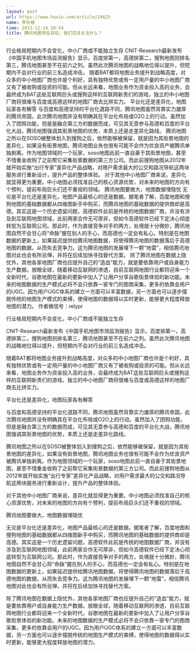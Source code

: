 ```yaml
---
layout: post
url: https://www.huxiu.com/article/24625
name: 李东楼
time: 2013-12-14 10:54
title: 腾讯地图改名背后，我们应该关注什么？
---
```

行业格局短期内不会变化，中小厂商或不能独立生存 CNIT-Research最新发布《中国手机地图市场监测报告》显示，百度排第一，高德排第二，搜狗地图则排名第三，腾讯地图甚至不在前六之列。虽然此次腾讯地图的战略地位得以提升，但短期内不会对行业的前三名造成冲击。 随着BAT都将地图业务提升到战略高度，对众多的中小地图厂商也许是个利好，具有独特优势或有一定用户量的中小地图厂商又有了被收购或投资的可能。但从长远来看，地图业务作为资金投入高的业务，会最终成为BAT这些互联网巨头或搜狗这样的互联网新贵们的游戏，独立的中小地图厂商将很难与百度或高德这样的地图厂商去比拼实力。 平台化还是差异化，地图玩家各有解答 与百度和高德坚持的平台化道路不同，腾讯地图虽然背靠实力雄厚的腾讯帝国，此次腾讯地图并没有明确其在平台化布局或O2O上的行动。虽然加入了团购功能，但是是融合第三方的数据而成，可见其无意参与高德和百度的平台化大战，腾讯地图强调其街景地图的优势，本质上还是走差异化路线。 腾讯地图之所以在SOSO被整体划入到搜狗之后，依然能够被保留，就是因为其街景地图的差异化，如果没有街景地图，腾讯地图业务也很有可能不会作为优良资产被腾讯单独剥离。作为地图领域的一个玩家，soso地图此前一直自豪于其街景地图，甚至不惜重金收购了之前帮它采集街景数据的第三方公司。而此前搜狗地图从2012年就开始实施“出行专家”差异化产品战略，对用户需求最大的公交和路况导航这两块服务进行重新设计，提升产品的整体体验。 对于其他中小地图厂商来说，差异化就显得更为重要。中小地图必须找准自己的核心资源优势，对未来的地图的方向有个预判，提前布局巨头们还不重视的领域。 腾讯地图要做大，地图数据埋隐忧 无论是平台化还是差异化，地图产品最核心的还是数据。据笔者了解，百度地图和搜狗地图的基础数据都从四维图新手中购买，而腾讯地图的基础数据的提供商却是高德。其实这是一个历史遗留问题，高德软件此前是传统的地图数据厂商，并没有涉及到互联网地图领域，此前两家合作无可厚非，但如今高德软件已经下定决心彻底转型为互联网公司。那此时，作为直接竞争对手的两方，处境就十分微妙，腾讯地图自然不会甘心将“命脉”握在别人的手心，而高德也一定会有私心。特别是在地图数据的更新上，如果延迟提供给腾讯地图数据，将使得腾讯地图的数据落后于高德地图的数据，从而失去竞争力。这为腾讯地图的发展埋下一颗“地雷”，相信腾讯地图对此也会有所忌惮，并将在后续加快寻找替代方案。 除了腾讯地图在数据上隐忧外，其他各家地图厂商也应提升自己的“造血”能力，就是要依靠用户或自身能力生产数据。放眼全球，随着移动互联网的渗透，目前互联网地图行业都将迎来一个全新时代，谷歌地图在最新的更新中加入了让用户分享谷歌街景体验的新功能。未来的地图数据的生产模式必将不会只依靠一家专门的图商采集，更多的依靠会用户的UGC。因为用户UGC体系的建立一方面可以丰富数据，另一方面也可以逐步摆脱传统的地图生产模式的束缚，使得地图的数据得以实时更新，能够更大程度释放地图的潜力。 作者微信号：relypr

行业格局短期内不会变化，中小厂商或不能独立生存

CNIT-Research最新发布《中国手机地图市场监测报告》显示，百度排第一，高德排第二，搜狗地图则排名第三，腾讯地图甚至不在前六之列。虽然此次腾讯地图的战略地位得以提升，但短期内不会对行业的前三名造成冲击。

随着BAT都将地图业务提升到战略高度，对众多的中小地图厂商也许是个利好，具有独特优势或有一定用户量的中小地图厂商又有了被收购或投资的可能。但从长远来看，地图业务作为资金投入高的业务，会最终成为BAT这些互联网巨头或搜狗这样的互联网新贵们的游戏，独立的中小地图厂商将很难与百度或高德这样的地图厂商去比拼实力。

平台化还是差异化，地图玩家各有解答

与百度和高德坚持的平台化道路不同，腾讯地图虽然背靠实力雄厚的腾讯帝国，此次腾讯地图并没有明确其在平台化布局或O2O上的行动。虽然加入了团购功能，但是是融合第三方的数据而成，可见其无意参与高德和百度的平台化大战，腾讯地图强调其街景地图的优势，本质上还是走差异化路线。

腾讯地图之所以在SOSO被整体划入到搜狗之后，依然能够被保留，就是因为其街景地图的差异化，如果没有街景地图，腾讯地图业务也很有可能不会作为优良资产被腾讯单独剥离。作为地图领域的一个玩家，soso地图此前一直自豪于其街景地图，甚至不惜重金收购了之前帮它采集街景数据的第三方公司。而此前搜狗地图从2012年就开始实施“出行专家”差异化产品战略，对用户需求最大的公交和路况导航这两块服务进行重新设计，提升产品的整体体验。

对于其他中小地图厂商来说，差异化就显得更为重要。中小地图必须找准自己的核心资源优势，对未来的地图的方向有个预判，提前布局巨头们还不重视的领域。

腾讯地图要做大，地图数据埋隐忧

无论是平台化还是差异化，地图产品最核心的还是数据。据笔者了解，百度地图和搜狗地图的基础数据都从四维图新手中购买，而腾讯地图的基础数据的提供商却是高德。其实这是一个历史遗留问题，高德软件此前是传统的地图数据厂商，并没有涉及到互联网地图领域，此前两家合作无可厚非，但如今高德软件已经下定决心彻底转型为互联网公司。那此时，作为直接竞争对手的两方，处境就十分微妙，腾讯地图自然不会甘心将“命脉”握在别人的手心，而高德也一定会有私心。特别是在地图数据的更新上，如果延迟提供给腾讯地图数据，将使得腾讯地图的数据落后于高德地图的数据，从而失去竞争力。这为腾讯地图的发展埋下一颗“地雷”，相信腾讯地图对此也会有所忌惮，并将在后续加快寻找替代方案。

除了腾讯地图在数据上隐忧外，其他各家地图厂商也应提升自己的“造血”能力，就是要依靠用户或自身能力生产数据。放眼全球，随着移动互联网的渗透，目前互联网地图行业都将迎来一个全新时代，谷歌地图在最新的更新中加入了让用户分享谷歌街景体验的新功能。未来的地图数据的生产模式必将不会只依靠一家专门的图商采集，更多的依靠会用户的UGC。因为用户UGC体系的建立一方面可以丰富数据，另一方面也可以逐步摆脱传统的地图生产模式的束缚，使得地图的数据得以实时更新，能够更大程度释放地图的潜力。

